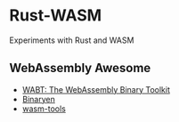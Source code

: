 # Rust-WASM

Experiments with Rust and WASM

## WebAssembly Awesome

- [WABT: The WebAssembly Binary Toolkit](https://github.com/WebAssembly/wabt)
- [Binaryen](https://github.com/WebAssembly/binaryen)
- [wasm-tools](https://github.com/bytecodealliance/wasm-tools)
